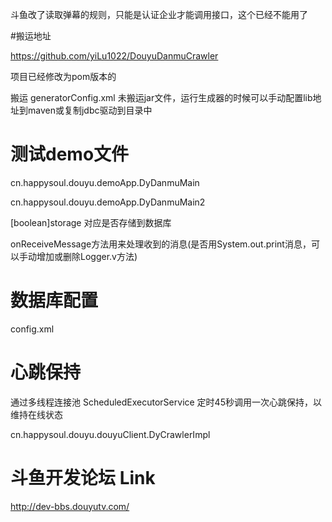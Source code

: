 
斗鱼改了读取弹幕的规则，只能是认证企业才能调用接口，这个已经不能用了

#搬运地址

https://github.com/yiLu1022/DouyuDanmuCrawler

项目已经修改为pom版本的

搬运 generatorConfig.xml 未搬运jar文件，运行生成器的时候可以手动配置lib地址到maven或复制jdbc驱动到目录中

# 测试demo文件

cn.happysoul.douyu.demoApp.DyDanmuMain

cn.happysoul.douyu.demoApp.DyDanmuMain2

[boolean]storage 对应是否存储到数据库

onReceiveMessage方法用来处理收到的消息(是否用System.out.print消息，可以手动增加或删除Logger.v方法)


# 数据库配置
config.xml

# 心跳保持

通过多线程连接池 ScheduledExecutorService 定时45秒调用一次心跳保持，以维持在线状态

cn.happysoul.douyu.douyuClient.DyCrawlerImpl 

# 斗鱼开发论坛 Link

http://dev-bbs.douyutv.com/
